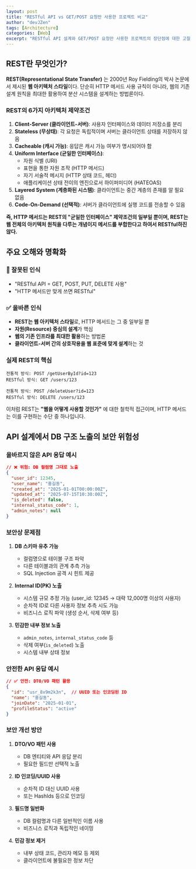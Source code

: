 ```yaml
---
layout: post
title: "RESTful API vs GET/POST 요청만 사용한 프로젝트 비교"
author: "devJZen"
tags: [Architecture]
categories: [Web]
excerpt: "RESTful API 설계와 GET/POST 요청만 사용한 프로젝트의 장단점에 대한 고찰"
---
```


## REST란 무엇인가?

**REST(Representational State Transfer)** 는 2000년 Roy Fielding의 박사 논문에서 제시된 **웹 아키텍처 스타일**이다. 단순히 HTTP 메서드 사용 규칙이 아니라, 웹의 기존 설계 원칙을 최대한 활용하여 분산 시스템을 설계하는 방법론이다.

### REST의 6가지 아키텍처 제약조건

1. **Client-Server (클라이언트-서버)**: 사용자 인터페이스와 데이터 저장소를 분리
2. **Stateless (무상태)**: 각 요청은 독립적이며 서버는 클라이언트 상태를 저장하지 않음
3. **Cacheable (캐시 가능)**: 응답은 캐시 가능 여부가 명시되어야 함
4. **Uniform Interface (균일한 인터페이스)**:
   - 자원 식별 (URI)
   - 표현을 통한 자원 조작 (HTTP 메서드)
   - 자기 서술적 메시지 (HTTP 상태 코드, 헤더)
   - 애플리케이션 상태 전이의 엔진으로서 하이퍼미디어 (HATEOAS)
5. **Layered System (계층화된 시스템)**: 클라이언트는 중간 계층의 존재를 알 필요 없음
6. **Code-On-Demand (선택적)**: 서버가 클라이언트에 실행 코드를 전송할 수 있음

**즉, HTTP 메서드는 REST의 "균일한 인터페이스" 제약조건의 일부일 뿐이며, REST는 웹 전체의 아키텍처 원칙을 다루는 개념이지 메서드를 부합한다고 하여서 RESTful하진 않다.**

## 주요 오해와 명확화

### 🚫 잘못된 인식

- "RESTful API = GET, POST, PUT, DELETE 사용"
- "HTTP 메서드만 맞게 쓰면 RESTful"

### ✅ 올바른 인식

- **REST는 웹 아키텍처 스타일**로, HTTP 메서드는 그 중 일부일 뿐
- **자원(Resource) 중심의 설계**가 핵심
- **웹의 기존 인프라를 최대한 활용**하는 방법론
- **클라이언트-서버 간의 상호작용을 웹 표준에 맞게 설계**하는 것

### 실제 REST의 핵심

```
전통적 방식: POST /getUserById?id=123
RESTful 방식: GET /users/123

전통적 방식: POST /deleteUser?id=123  
RESTful 방식: DELETE /users/123
```

이처럼 REST는 **"웹을 어떻게 사용할 것인가"** 에 대한 철학적 접근이며, HTTP 메서드는 이를 구현하는 수단 중 하나입니다.

## API 설계에서 DB 구조 노출의 보안 위험성

### 올바르지 않은 API 응답 예시

```json
// ❌ 위험: DB 컬럼명 그대로 노출
{
  "user_id": 12345,
  "user_name": "홍길동",
  "created_at": "2025-01-01T00:00:00Z",
  "updated_at": "2025-07-15T10:30:00Z",
  "is_deleted": false,
  "internal_status_code": 1,
  "admin_notes": null
}
```

### 보안상 문제점

1. **DB 스키마 유추 가능**

   - 컬럼명으로 테이블 구조 파악
   - 다른 테이블과의 관계 추측 가능
   - SQL Injection 공격 시 힌트 제공
2. **Internal ID(PK) 노출**

   - 시스템 규모 추정 가능 (user_id: 12345 → 대략 12,000명 이상의 사용자)
   - 순차적 ID로 다른 사용자 정보 추측 시도 가능
   - 비즈니스 로직 파악 (생성 순서, 삭제 여부 등)
3. **민감한 내부 정보 노출**

   - `admin_notes`, `internal_status_code` 등
   - 삭제 여부(`is_deleted`) 노출
   - 시스템 내부 상태 정보

### 안전한 API 응답 예시

```json
// ✅ 안전: DTO/VO 패턴 활용
{
  "id": "usr_8x9m2k3n",  // UUID 또는 인코딩된 ID
  "name": "홍길동",
  "joinDate": "2025-01-01",
  "profileStatus": "active"
}
```

### 보안 개선 방안

1. **DTO/VO 패턴 사용**

   - DB 엔티티와 API 응답 분리
   - 필요한 필드만 선택적 노출
2. **ID 인코딩/UUID 사용**

   - 순차적 ID 대신 UUID 사용
   - 또는 HashIds 등으로 인코딩
3. **필드명 일반화**

   - DB 컬럼명과 다른 일반적인 이름 사용
   - 비즈니스 로직과 독립적인 네이밍
4. **민감 정보 제거**

   - 내부 상태 코드, 관리자 메모 등 제외
   - 클라이언트에 불필요한 정보 차단
